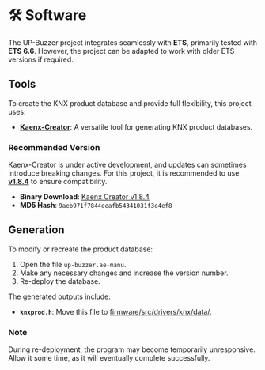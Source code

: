 # 🛠️ Software

The UP-Buzzer project integrates seamlessly with **ETS**, primarily tested with **ETS 6.6**. However, the project can be adapted to work with older ETS versions if required.



## Tools

To create the KNX product database and provide full flexibility, this project uses:

- **[Kaenx-Creator](https://github.com/OpenKNX/Kaenx-Creator)**: A versatile tool for generating KNX product databases.

### Recommended Version

Kaenx-Creator is under active development, and updates can sometimes introduce breaking changes. For this project, it is recommended to use **[v1.8.4](https://github.com/OpenKNX/Kaenx-Creator/tree/v1.8.4)** to ensure compatibility.

- **Binary Download**: [Kaenx Creator v1.8.4](https://github.com/OpenKNX/Kaenx-Creator/releases/download/v1.8.4/Kaenx.Creator.Binaries.zip)
- **MD5 Hash**: `9aeb971f7844eeafb54341031f3e4ef8`



## Generation

To modify or recreate the product database:

1. Open the file `up-buzzer.ae-manu`.
2. Make any necessary changes and increase the version number.
3. Re-deploy the database.

The generated outputs include:

- **`knxprod.h`**: Move this file to [firmware/src/drivers/knx/data/](firmware/src/drivers/knx/data/).

### Note

During re-deployment, the program may become temporarily unresponsive. Allow it some time, as it will eventually complete successfully.